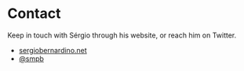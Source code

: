# Contact

Keep in touch with Sérgio through his website, or reach him on Twitter.

 - [sergiobernardino.net](http://sergiobernardino.net/)
 - [@smpb](http://twitter.com/smpb)

